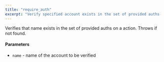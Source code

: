 ```yaml
---
title: "require_auth"
excerpt: "Verify specified account exists in the set of provided auths."
---
```

Verifies that name exists in the set of provided auths on a action. Throws if not found.

#### Parameters
* `name` - name of the account to be verified